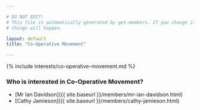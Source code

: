 ```yaml
---

# DO NOT EDIT!
# This file is automatically generated by get-members. If you change it, bad
# things will happen.

layout: default
title: "Co-Operative Movement"

---
```


{% include interests/co-operative-movement.md %}

### Who is interested in Co-Operative Movement?


* [Mr Ian Davidson]({{ site.baseurl }}/members/mr-ian-davidson.html)
* [Cathy Jamieson]({{ site.baseurl }}/members/cathy-jamieson.html)
